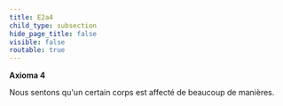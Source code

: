 ```yaml
---
title: E2a4
child_type: subsection
hide_page_title: false
visible: false
routable: true
---
```


**Axioma 4**

Nous sentons qu'un certain corps est affecté de beaucoup de manières.
